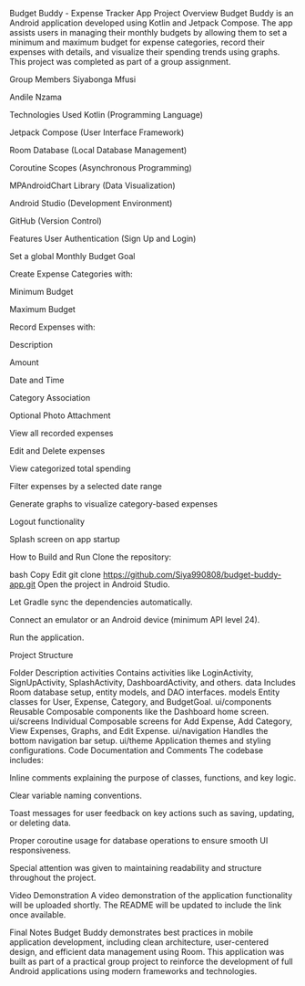 Budget Buddy - Expense Tracker App
Project Overview
Budget Buddy is an Android application developed using Kotlin and Jetpack Compose.
The app assists users in managing their monthly budgets by allowing them to set a minimum and maximum budget for expense categories, record their expenses with details, and visualize their spending trends using graphs.
This project was completed as part of a group assignment.

Group Members
Siyabonga Mfusi

Andile Nzama

Technologies Used
Kotlin (Programming Language)

Jetpack Compose (User Interface Framework)

Room Database (Local Database Management)

Coroutine Scopes (Asynchronous Programming)

MPAndroidChart Library (Data Visualization)

Android Studio (Development Environment)

GitHub (Version Control)

Features
User Authentication (Sign Up and Login)

Set a global Monthly Budget Goal

Create Expense Categories with:

Minimum Budget

Maximum Budget

Record Expenses with:

Description

Amount

Date and Time

Category Association

Optional Photo Attachment

View all recorded expenses

Edit and Delete expenses

View categorized total spending

Filter expenses by a selected date range

Generate graphs to visualize category-based expenses

Logout functionality

Splash screen on app startup

How to Build and Run
Clone the repository:

bash
Copy
Edit
git clone https://github.com/Siya990808/budget-buddy-app.git
Open the project in Android Studio.

Let Gradle sync the dependencies automatically.

Connect an emulator or an Android device (minimum API level 24).

Run the application.

Project Structure

Folder	Description
activities	Contains activities like LoginActivity, SignUpActivity, SplashActivity, DashboardActivity, and others.
data	Includes Room database setup, entity models, and DAO interfaces.
models	Entity classes for User, Expense, Category, and BudgetGoal.
ui/components	Reusable Composable components like the Dashboard home screen.
ui/screens	Individual Composable screens for Add Expense, Add Category, View Expenses, Graphs, and Edit Expense.
ui/navigation	Handles the bottom navigation bar setup.
ui/theme	Application themes and styling configurations.
Code Documentation and Comments
The codebase includes:

Inline comments explaining the purpose of classes, functions, and key logic.

Clear variable naming conventions.

Toast messages for user feedback on key actions such as saving, updating, or deleting data.

Proper coroutine usage for database operations to ensure smooth UI responsiveness.

Special attention was given to maintaining readability and structure throughout the project.

Video Demonstration
A video demonstration of the application functionality will be uploaded shortly.
The README will be updated to include the link once available.

Final Notes
Budget Buddy demonstrates best practices in mobile application development, including clean architecture, user-centered design, and efficient data management using Room.
This application was built as part of a practical group project to reinforce the development of full Android applications using modern frameworks and technologies.
